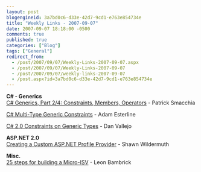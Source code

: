 ```yaml
---
layout: post
blogengineid: 3a7bd0c6-d33e-42d7-9cd1-e763e854734e
title: "Weekly Links - 2007-09-07"
date: 2007-09-07 18:18:00 -0500
comments: true
published: true
categories: ["Blog"]
tags: ["General"]
redirect_from: 
  - /post/2007/09/07/Weekly-Links-2007-09-07.aspx
  - /post/2007/09/07/Weekly-Links-2007-09-07
  - /post/2007/09/07/weekly-links-2007-09-07
  - /post.aspx?id=3a7bd0c6-d33e-42d7-9cd1-e763e854734e
---
```

<!-- more -->

**C# - Generics<BR>**<A href="http://www.codeguru.com/csharp/sample_chapter/article.php/c11673/">C# Generics, Part 2/4: Constraints, Members, Operators</A> - Patrick Smacchia

<A href="http://adamesterline.com/2007/03/08/c-multi-type-generic-constraints/">C# Multi-Type Generic Constraints</A> - Adam Esterline

<A href="http://blogs.msdn.com/danvallejo/archive/2004/10/14/242515.aspx">C# 2.0 Constraints on Generic Types</A> - Dan Vallejo

**ASP.NET 2.0<BR>**<A href="http://www.theserverside.net/tt/articles/showarticle.tss?id=CreatingProfileProvider">Creating a Custom ASP.NET Profile Provider</A> - Shawn Wildermuth

**Misc.<BR>**<A href="http://www.secretgeek.net/25steps.asp">25 steps for building a Micro-ISV</A> - Leon Bambrick
